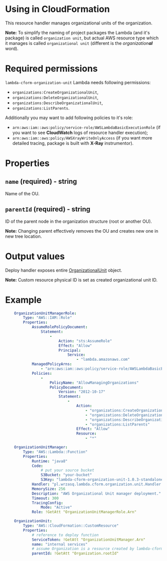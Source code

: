 <!---
# This file is part of the pl.wrzasq.lambda.
#
# @license http://mit-license.org/ The MIT license
# @copyright 2019 © by Rafał Wrzeszcz - Wrzasq.pl.
-->

# Using in CloudFormation

This resource handler manages organizational units of the organization.

**Note:** To simplify the naming of project packages the Lambda (and it's package) is called `organization unit`, but
actual AWS resource type which it manages is called `organizational unit` (different is the _organization**al**_ word).

# Required permissions

`lambda-cform-organization-unit` Lambda needs following permissions:

-   `organizations:CreateOrganizationalUnit`,
-   `organizations:DeleteOrganizationalUnit`,
-   `organizations:DescribeOrganizationalUnit`,
-   `organizations:ListParents`.

Additionally you may want to add following policies to it's role:

-   `arn:aws:iam::aws:policy/service-role/AWSLambdaBasicExecutionRole` (if you want to see **CloudWatch** logs of
resource handler execution);
-   `arn:aws:iam::aws:policy/AWSXrayWriteOnlyAccess` (if you want more detailed tracing, package is built with
**X-Ray** instrumentor).

# Properties

## `name` (required) - string

Name of the OU.

## `parentId` (required) - string

ID of the parent node in the organization structure (root or another OU).

**Note:** Changing parent effectively removes the OU and creates new one in new tree location.

# Output values

Deploy handler exposes entire
[OrganizationalUnit](https://docs.aws.amazon.com/AWSJavaSDK/latest/javadoc/com/amazonaws/services/organizations/model/OrganizationalUnit.html)
object.

**Note:** Custom resource physical ID is set as created organizational unit ID.

# Example

```yaml
    OrganizationUnitManagerRole:
        Type: "AWS::IAM::Role"
        Properties:
            AssumeRolePolicyDocument:
                Statement:
                    -
                        Action: "sts:AssumeRole"
                        Effect: "Allow"
                        Principal:
                            Service:
                                - "lambda.amazonaws.com"
            ManagedPolicyArns:
                - "arn:aws:iam::aws:policy/service-role/AWSLambdaBasicExecutionRole"
            Policies:
                -
                    PolicyName: "AllowManagingOrganizations"
                    PolicyDocument:
                        Version: "2012-10-17"
                        Statement:
                            -
                                Action:
                                    - "organizations:CreateOrganizationalUnit"
                                    - "organizations:DeleteOrganizationalUnit"
                                    - "organizations:DescribeOrganizationalUnit"
                                    - "organizations:ListParents"
                                Effect: "Allow"
                                Resource:
                                    - "*"

    OrganizationUnitManager:
        Type: "AWS::Lambda::Function"
        Properties:
            Runtime: "java8"
            Code:
                # put your source bucket
                S3Bucket: "your-bucket"
                S3Key: "lambda-cform-organization-unit-1.0.3-standalone.jar"
            Handler: "pl.wrzasq.lambda.cform.organization.unit.Handler::handle"
            MemorySize: 256
            Description: "AWS Organizational Unit manager deployment."
            Timeout: 300
            TracingConfig:
                Mode: "Active"
            Role: !GetAtt "OrganizationUnitManagerRole.Arn"

    OrganizationUnit:
        Type: "AWS::CloudFormation::CustomResource"
        Properties:
            # reference to deploy function
            ServiceToken: !GetAtt "OrganizationUnitManager.Arn"
            name: "internal services"
            # assume Organization is a resource created by lambda-cform-organization handler
            parentId: !GetAtt "Organization.rootId"
```
